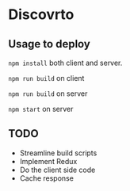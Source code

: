 # Discovrto

## Usage to deploy

`npm install` both client and server.

`npm run build` on client

`npm run build` on server

`npm start` on server

## TODO

- Streamline build scripts
- Implement Redux
- Do the client side code
- Cache response
